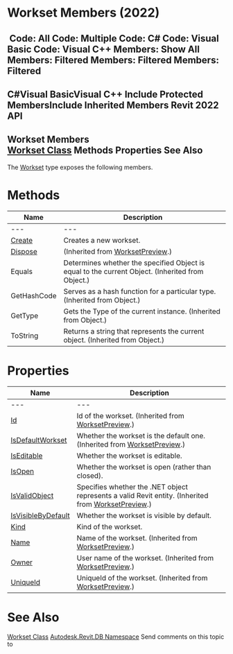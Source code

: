 # Workset Members (2022)

﻿
 Code: All Code: Multiple Code: C# Code: Visual Basic Code: Visual C++  Members: Show All Members: Filtered Members: Filtered Members: Filtered   
---  
C#Visual BasicVisual C++
Include Protected MembersInclude Inherited Members
Revit 2022 API  
---  
Workset Members  
[Workset Class](aa8f7f05-16c7-2fbf-5004-d819a1fd0b6d.md "Workset Class") Methods Properties See Also  
---  
The [Workset](aa8f7f05-16c7-2fbf-5004-d819a1fd0b6d.md "Workset Class") type exposes the following members.
# Methods
| Name | Description |
| --- | --- |
| --- | --- | --- |
| [Create](5f9b639f-7082-2f51-833b-fe5777f83b0b.md "Create Method") | Creates a new workset. |
| [Dispose](75c9e598-0e0e-f666-a6a5-2cbc266d8be9.md "Dispose Method") | (Inherited from [WorksetPreview](5091902c-a286-eb9e-d65b-3d421d741c69.md "WorksetPreview Class").) |
| Equals | Determines whether the specified Object is equal to the current Object. (Inherited from Object.) |
| GetHashCode | Serves as a hash function for a particular type.  (Inherited from Object.) |
| GetType | Gets the Type of the current instance. (Inherited from Object.) |
| ToString | Returns a string that represents the current object. (Inherited from Object.) |

# Properties
| Name | Description |
| --- | --- |
| --- | --- | --- |
| [Id](a0bd368d-c9ca-017f-63b1-0a811ed4598f.md "Id Property") | Id of the workset.  (Inherited from [WorksetPreview](5091902c-a286-eb9e-d65b-3d421d741c69.md "WorksetPreview Class").) |
| [IsDefaultWorkset](a3359438-79eb-8930-8160-c68f23f5334f.md "IsDefaultWorkset Property") | Whether the workset is the default one.  (Inherited from [WorksetPreview](5091902c-a286-eb9e-d65b-3d421d741c69.md "WorksetPreview Class").) |
| [IsEditable](da8e1fb4-b396-b9f1-1e9b-8aeef031360d.md "IsEditable Property") | Whether the workset is editable. |
| [IsOpen](62545a89-c7cd-e8b4-2282-ba4a4c909ff0.md "IsOpen Property") | Whether the workset is open (rather than closed). |
| [IsValidObject](6cab1bbf-1f6a-775b-74aa-2bdaa2bd9b9c.md "IsValidObject Property") | Specifies whether the .NET object represents a valid Revit entity.  (Inherited from [WorksetPreview](5091902c-a286-eb9e-d65b-3d421d741c69.md "WorksetPreview Class").) |
| [IsVisibleByDefault](1b8afc56-1985-8459-0626-3fa73114c4c3.md "IsVisibleByDefault Property") | Whether the workset is visible by default. |
| [Kind](958a5f2f-6542-7c9d-da82-a792d1fe7c09.md "Kind Property") | Kind of the workset. |
| [Name](d500b987-3c31-be31-9a3b-51dbad59bb7b.md "Name Property") | Name of the workset.  (Inherited from [WorksetPreview](5091902c-a286-eb9e-d65b-3d421d741c69.md "WorksetPreview Class").) |
| [Owner](a19a1f45-8fca-8cfc-d4d0-4c4e6baf2564.md "Owner Property") | User name of the workset.  (Inherited from [WorksetPreview](5091902c-a286-eb9e-d65b-3d421d741c69.md "WorksetPreview Class").) |
| [UniqueId](cb675b18-6617-7604-40c9-431a7563d484.md "UniqueId Property") | UniqueId of the workset.  (Inherited from [WorksetPreview](5091902c-a286-eb9e-d65b-3d421d741c69.md "WorksetPreview Class").) |

# See Also
[Workset Class](aa8f7f05-16c7-2fbf-5004-d819a1fd0b6d.md "Workset Class")
[Autodesk.Revit.DB Namespace](87546ba7-461b-c646-cbb1-2cb8f5bff8b2.md "Autodesk.Revit.DB Namespace")
Send comments on this topic to 